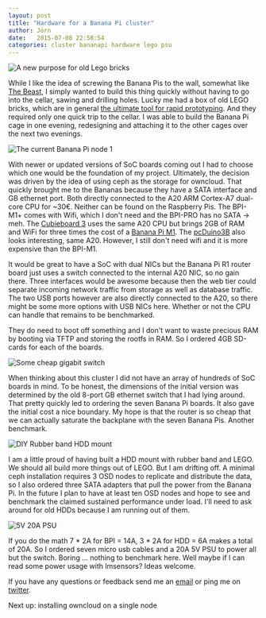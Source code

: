 ```yaml
---
layout: post
title: "Hardware for a Banana Pi cluster"
author: Jörn
date:   2015-07-08 22:58:54
categories: cluster bananapi hardware lego psu 
---
```


![A new purpose for old Lego bricks](/assets/P_20150708_210959.jpg)

While I like the idea of screwing the Banana Pis to the wall, somewhat like [The Beast](https://resin.io/blog/what-would-you-do-with-a-120-raspberry-pi-cluster/), I simply wanted to build this thing quickly without having to go into the cellar, sawing and drilling holes. Lucky me had a box of old LEGO bricks, which are in general [the ultimate tool for rapid prototyping](https://brickify.it/). And they required only one quick trip to the cellar. I was able to build the Banana Pi cage in one evening, redesigning and attaching it to the other cages over the next two evenings.

![The current Banana Pi node 1](/assets/P_20150708_211215.jpg)

With newer or updated versions of SoC boards coming out I had to choose which one would be the foundation of my project. Ultimately, the decision was driven by the idea of using ceph as the storage for owncloud. That quickly brought me to the Bananas because they have a SATA interface and GB ethernet port. Both directly connected to the A20 ARM Cortex-A7 dual-core CPU for ~30€. Neither can be found on the Raspberry Pis. The BPI-M1+ comes with Wifi, which I don't need and the BPI-PRO has no SATA -> meh. The [Cubieboard 3](http://docs.cubieboard.org/tutorials/cubietruck/start) uses the same A20 CPU but brings 2GB of RAM and WiFi for three times the cost of a [Banana Pi M1](http://www.banana-pi.com/eacp_view.asp?id=35). The [pcDuino3B](http://www.linksprite.com/?page_id=812) also looks interesting, same A20. However, I still don't need wifi and it is more expensive than the BPI-M1.

It would be great to have a SoC with dual NICs but the Banana Pi R1 router board just uses a switch connected to the internal A20 NIC, so no gain there. Three interfaces would be awesome because then the web tier could separate incoming network traffic from storage as well as database traffic. The two USB ports however are also directly connected to the A20, so there might be some more options with USB NICs here. Whether or not the CPU can handle that remains to be benchmarked.

They do need to boot off something and I don't want to waste precious RAM by booting via TFTP and storing the rootfs in RAM. So I ordered 4GB SD-cards for each of the boards.

![Some cheap gigabit switch](/assets/P_20150708_211452.jpg)

When thinking about this cluster I did not have an array of hundreds of SoC boards in mind. To be honest, the dimensions of the initial version was determined by the old 8-port GB ethernet switch that I had lying around. That pretty quickly led to ordering the seven Banana Pi boards. It also gave the initial cost a nice boundary. My hope is that the router is so cheap that we can actually saturate the backplane with the seven Banana Pis. Another benchmark.

![DIY Rubber band HDD mount](/assets/P_20150708_212026.jpg)

I am a little proud of having built a HDD mount with rubber band and LEGO. We should all build more things out of LEGO. But I am drifting off. A minimal ceph installation requires 3 OSD nodes to replicate and distribute the data, so I also ordered three SATA adapters that pull the power from the Banana Pi. In the future I plan to have at least ten OSD nodes and hope to see and benchmark the claimed sustained performance under load. I'll need to ask around for old HDDs because I am running out of them.

![5V 20A PSU](/assets/P_20150708_211321.jpg)

If you do the math 7 * 2A for BPI = 14A, 3 * 2A for HDD = 6A makes a total of 20A. So I ordered seven micro usb cables and a 20A 5V PSU to power all but the switch. Boring ... nothing to benchmark here. Well maybe if I can read some power usage with lmsensors? Ideas welcome.

If you have any questions or feedback send me an [email](mailto:jfd+owncluster@butonic.de) or ping me on [twitter](https://twitter.com/butonic).

Next up: installing owncloud on a single node
